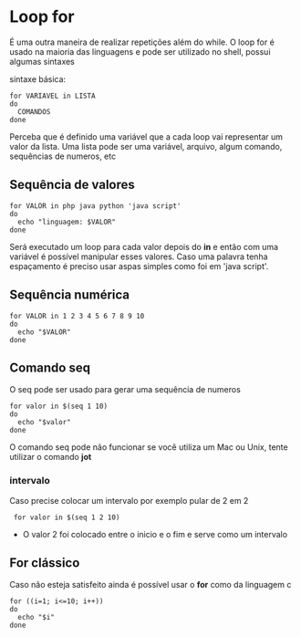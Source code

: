 # Loop for

É uma outra maneira de realizar repetições além do while. O loop for é usado na maioria das linguagens e pode ser utilizado no shell, possui algumas sintaxes

sintaxe básica:
```
for VARIAVEL in LISTA
do
  COMANDOS
done
```

Perceba que é definido uma variável que a cada loop vai representar um valor da lista.
Uma lista pode ser uma variável, arquivo, algum comando, sequências de numeros, etc


## Sequência de valores
```
for VALOR in php java python 'java script'
do
  echo "linguagem: $VALOR"
done
```

Será executado um loop para cada valor depois do **in** e então com uma variável é possível manipular esses valores. Caso uma palavra tenha espaçamento é preciso usar aspas 
simples como foi em 'java script'.

## Sequência numérica
```
for VALOR in 1 2 3 4 5 6 7 8 9 10
do
  echo "$VALOR"
done
```

## Comando seq

O seq pode ser usado para gerar uma sequência de numeros
```
for valor in $(seq 1 10)
do 
  echo "$valor"
done
```
O comando seq pode não funcionar se você utiliza um Mac ou Unix, tente utilizar o comando **jot**

### intervalo

Caso precise colocar um intervalo por exemplo pular de 2 em 2

` for valor in $(seq 1 2 10)`

* O valor 2 foi colocado entre o inicio e o fim e serve como um intervalo


## For clássico

Caso não esteja satisfeito ainda é possível usar o **for** como da linguagem c

```
for ((i=1; i<=10; i++))
do
  echo "$i"
done
```

